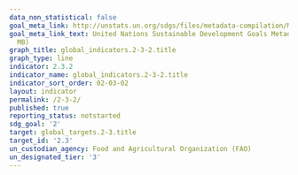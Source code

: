 ```yaml
---
data_non_statistical: false
goal_meta_link: http://unstats.un.org/sdgs/files/metadata-compilation/Metadata-Goal-2.pdf
goal_meta_link_text: United Nations Sustainable Development Goals Metadata (PDF 4.0
  MB)
graph_title: global_indicators.2-3-2.title
graph_type: line
indicator: 2.3.2
indicator_name: global_indicators.2-3-2.title
indicator_sort_order: 02-03-02
layout: indicator
permalink: /2-3-2/
published: true
reporting_status: notstarted
sdg_goal: '2'
target: global_targets.2-3.title
target_id: '2.3'
un_custodian_agency: Food and Agricultural Organization (FAO)
un_designated_tier: '3'
---
```

